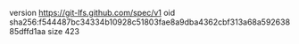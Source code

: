 version https://git-lfs.github.com/spec/v1
oid sha256:f544487bc34334b10928c51803fae8a9dba4362cbf313a68a59263885dffd1aa
size 423
